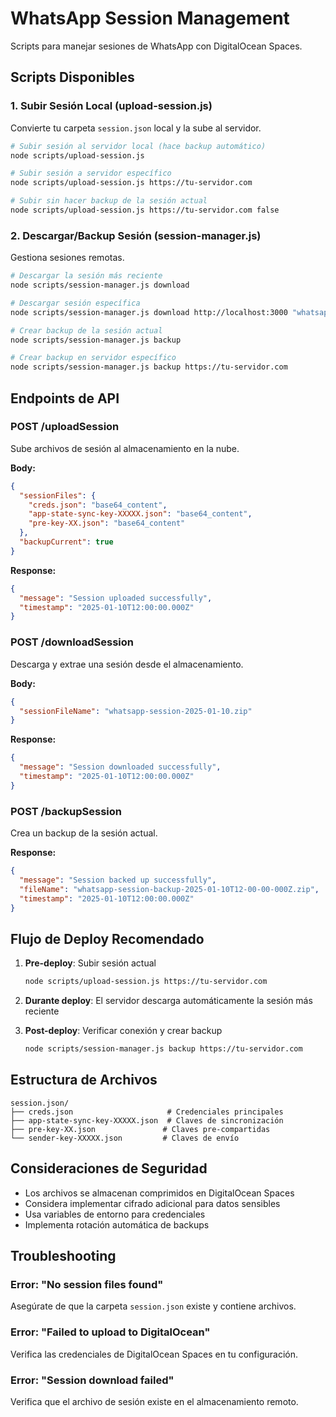 # WhatsApp Session Management

Scripts para manejar sesiones de WhatsApp con DigitalOcean Spaces.

## Scripts Disponibles

### 1. Subir Sesión Local (upload-session.js)

Convierte tu carpeta `session.json` local y la sube al servidor.

```bash
# Subir sesión al servidor local (hace backup automático)
node scripts/upload-session.js

# Subir sesión a servidor específico
node scripts/upload-session.js https://tu-servidor.com

# Subir sin hacer backup de la sesión actual
node scripts/upload-session.js https://tu-servidor.com false
```

### 2. Descargar/Backup Sesión (session-manager.js)

Gestiona sesiones remotas.

```bash
# Descargar la sesión más reciente
node scripts/session-manager.js download

# Descargar sesión específica
node scripts/session-manager.js download http://localhost:3000 "whatsapp-session-2025-01-10.zip"

# Crear backup de la sesión actual
node scripts/session-manager.js backup

# Crear backup en servidor específico
node scripts/session-manager.js backup https://tu-servidor.com
```

## Endpoints de API

### POST /uploadSession

Sube archivos de sesión al almacenamiento en la nube.

**Body:**
```json
{
  "sessionFiles": {
    "creds.json": "base64_content",
    "app-state-sync-key-XXXXX.json": "base64_content",
    "pre-key-XX.json": "base64_content"
  },
  "backupCurrent": true
}
```

**Response:**
```json
{
  "message": "Session uploaded successfully",
  "timestamp": "2025-01-10T12:00:00.000Z"
}
```

### POST /downloadSession

Descarga y extrae una sesión desde el almacenamiento.

**Body:**
```json
{
  "sessionFileName": "whatsapp-session-2025-01-10.zip"
}
```

**Response:**
```json
{
  "message": "Session downloaded successfully",
  "timestamp": "2025-01-10T12:00:00.000Z"
}
```

### POST /backupSession

Crea un backup de la sesión actual.

**Response:**
```json
{
  "message": "Session backed up successfully",
  "fileName": "whatsapp-session-backup-2025-01-10T12-00-00-000Z.zip",
  "timestamp": "2025-01-10T12:00:00.000Z"
}
```

## Flujo de Deploy Recomendado

1. **Pre-deploy**: Subir sesión actual
   ```bash
   node scripts/upload-session.js https://tu-servidor.com
   ```

2. **Durante deploy**: El servidor descarga automáticamente la sesión más reciente

3. **Post-deploy**: Verificar conexión y crear backup
   ```bash
   node scripts/session-manager.js backup https://tu-servidor.com
   ```

## Estructura de Archivos

```
session.json/
├── creds.json                     # Credenciales principales
├── app-state-sync-key-XXXXX.json  # Claves de sincronización
├── pre-key-XX.json               # Claves pre-compartidas
└── sender-key-XXXXX.json         # Claves de envío
```

## Consideraciones de Seguridad

- Los archivos se almacenan comprimidos en DigitalOcean Spaces
- Considera implementar cifrado adicional para datos sensibles
- Usa variables de entorno para credenciales
- Implementa rotación automática de backups

## Troubleshooting

### Error: "No session files found"
Asegúrate de que la carpeta `session.json` existe y contiene archivos.

### Error: "Failed to upload to DigitalOcean"
Verifica las credenciales de DigitalOcean Spaces en tu configuración.

### Error: "Session download failed"
Verifica que el archivo de sesión existe en el almacenamiento remoto.
